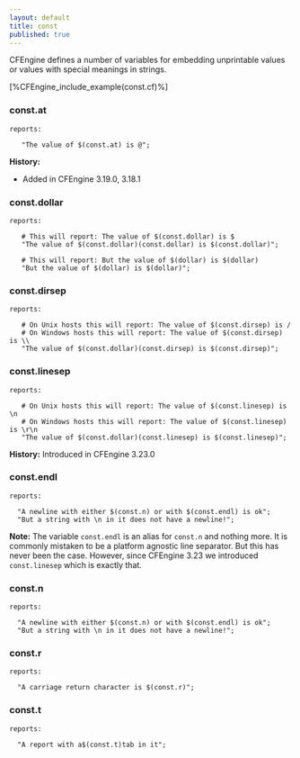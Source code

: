 ```yaml
---
layout: default
title: const
published: true
---
```


CFEngine defines a number of variables for embedding unprintable values
or values with special meanings in strings.

[%CFEngine_include_example(const.cf)%]

### const.at

```cf3
reports:

   "The value of $(const.at) is @";
```

**History:**

* Added in CFEngine 3.19.0, 3.18.1

### const.dollar


```cf3
reports:

   # This will report: The value of $(const.dollar) is $
   "The value of $(const.dollar)(const.dollar) is $(const.dollar)";

   # This will report: But the value of $(dollar) is $(dollar)
   "But the value of $(dollar) is $(dollar)";
```

### const.dirsep


```cf3
reports:

   # On Unix hosts this will report: The value of $(const.dirsep) is /
   # On Windows hosts this will report: The value of $(const.dirsep) is \\
   "The value of $(const.dollar)(const.dirsep) is $(const.dirsep)";
```

### const.linesep

```cf3
reports:

   # On Unix hosts this will report: The value of $(const.linesep) is \n
   # On Windows hosts this will report: The value of $(const.linesep) is \r\n
   "The value of $(const.dollar)(const.linesep) is $(const.linesep)";
```

**History:** Introduced in CFEngine 3.23.0

### const.endl

```cf3
reports:

  "A newline with either $(const.n) or with $(const.endl) is ok";
  "But a string with \n in it does not have a newline!";
```

**Note:** The variable `const.endl` is an alias for `const.n` and nothing more.
It is commonly mistaken to be a platform agnostic line separator. But this has
never been the case. However, since CFEngine 3.23 we introduced `const.linesep`
which is exactly that.

### const.n

```cf3
reports:

  "A newline with either $(const.n) or with $(const.endl) is ok";
  "But a string with \n in it does not have a newline!";
```

### const.r

```cf3
reports:

  "A carriage return character is $(const.r)";
```

### const.t

```cf3
reports:

  "A report with a$(const.t)tab in it";
```
